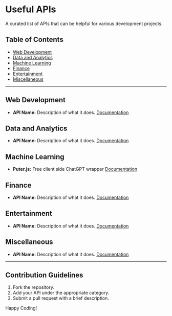 # Useful APIs

A curated list of APIs that can be helpful for various development projects.

## Table of Contents
- [Web Development](#web-development)
- [Data and Analytics](#data-and-analytics)
- [Machine Learning](#machine-learning)
- [Finance](#finance)
- [Entertainment](#entertainment)
- [Miscellaneous](#miscellaneous)

---

## Web Development
- **API Name:** Description of what it does. [Documentation](#)

## Data and Analytics
- **API Name:** Description of what it does. [Documentation](#)

## Machine Learning
- **Puter.js:** Free client side ChatGPT wrapper [Documentation](https://docs.puter.com/getting-started/)

## Finance
- **API Name:** Description of what it does. [Documentation](#)

## Entertainment
- **API Name:** Description of what it does. [Documentation](#)

## Miscellaneous
- **API Name:** Description of what it does. [Documentation](#)

---

## Contribution Guidelines
1. Fork the repository.
2. Add your API under the appropriate category.
3. Submit a pull request with a brief description.

Happy Coding!

